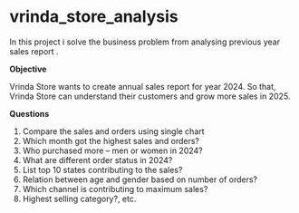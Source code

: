 # vrinda_store_analysis

In this project i solve the business problem from analysing previous year sales report . 

**Objective**

Vrinda Store wants to create annual sales report for year 2024. So that, Vrinda Store can understand their customers and grow more sales in 2025.

**Questions**
1. Compare the sales and orders using single chart
2. Which month got the highest sales and orders?
3. Who purchased more – men or women in 2024?
4. What are different order status in 2024?
5. List top 10 states contributing to the sales?
6. Relation between age and gender based on number of orders?
7. Which channel is contributing to maximum sales?
8. Highest selling category?, etc.
